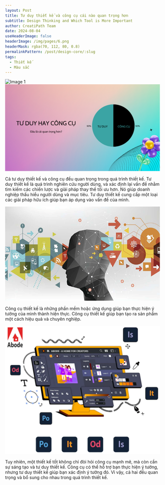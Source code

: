 ```yaml
---
layout: Post
title: Tư duy thiết kế và công cụ cái nào quan trọng hơn
subtitle: Design Thinking and Which Tool is More Important
author: CreatiPath Team
date: 2024-08-04
useHeaderImage: false
headerImage: /img/pages/6.png
headerMask: rgba(70, 112, 80, 0.8)
permalinkPattern: /post/design-core/:slug
tags:
  - Thiết kế
  - Màu sắc
---
```


<img src="https://count-viewer.vercel.app//api/blog/view?url=https://creatipath.github.io/post/design-core/design-thinking-and-which-tool-is-more-important" alt="Image 1" style="float: left">



![](../../.vuepress/public/img/pages/tu-duy-hay-cong-cu-cnqth.png)

Cả tư duy thiết kế và công cụ đều quan trọng trong quá trình thiết kế.
Tư duy thiết kế là quá trình nghiên cứu người dùng, và xác định lại vấn đề nhằm tìm kiếm các chiến lược và giải pháp thay thế tối ưu hơn. Nó giúp doanh nghiệp thấu hiểu người dùng và mục tiêu. Tư duy thiết kế  cung cấp một loại các giải pháp hữu ích giúp bạn áp dụng vào vấn đề của mình.
 
 ![](../../.vuepress/public/img/in-post/section5/1.png)

Công cụ thiết kế là những phần mềm hoặc ứng dụng giúp bạn thực hiện ý tưởng của mình thành hiện thực. Công cụ thiết kế giúp bạn tạo ra sản phẩm một cách hiệu quả và chuyên nghiệp.
 
 
 ![](../../.vuepress/public/img/in-post/section5/2.png)

Tuy nhiên, một thiết kế tốt không chỉ đòi hỏi công cụ mạnh mẽ, mà còn cần sự sáng tạo và tư duy thiết kế. Công cụ có thể hỗ trợ bạn thực hiện ý tưởng, nhưng tư duy thiết kế giúp bạn xác định ý tưởng đó. Vì vậy, cả hai đều quan trọng và bổ sung cho nhau trong quá trình thiết kế.

